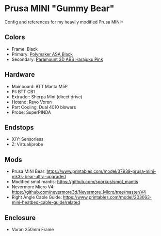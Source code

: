 # Prusa MINI "Gummy Bear"
Config and references for my heavily modified Prusa MINI+

## Colors
  - Frame: Black
  - Primary: [Polymaker ASA Black](https://us.polymaker.com/products/polylite-asa)
  - Secondary: [Paramount 3D ABS Harajuku Pink](https://www.paramount-3d.com/product-page/abs-harajuku-pink-675c-1-75mm-1kg-filament-tmrl4010675a)
  
## Hardware
  - Mainboard: BTT Manta M5P
  - PI: BTT CB1
  - Extruder: Sherpa Mini (direct drive)
  - Hotend: Revo Voron
  - Part Cooling: Dual 4010 blowers
  - Probe: SuperPINDA

## Endstops
  - X/Y: Sensorless
  - Z: Virtual/probe

## Mods
  - Prusa MINI Bear: https://www.printables.com/model/37939-prusa-mini-mk3s-bear-ultra-upgraded
  - Modified smol mantis: https://github.com/sporkus/smol_mantis
  - Nevermore Micro V4: https://github.com/nevermore3d/Nevermore_Micro/tree/master/V4
  - Right Angle Cable Guide: https://www.printables.com/model/203063-mini-heatbed-cable-guide/related
 
## Enclosure
  - Voron 250mm Frame
